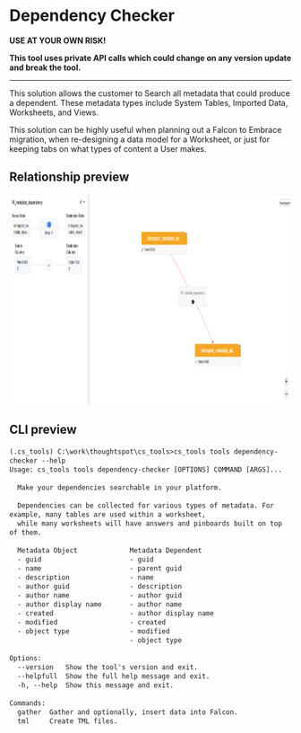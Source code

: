 # Dependency Checker

**USE AT YOUR OWN RISK!**

**This tool uses private API calls which could change on any version update and break the tool.**

---

This solution allows the customer to Search all metadata that could produce a dependent.
These metadata types include System Tables, Imported Data, Worksheets, and Views.

This solution can be highly useful when planning out a Falcon to Embrace migration, when
re-designing a data model for a Worksheet, or just for keeping tabs on what types of
content a User makes.

## Relationship preview

<p align="center">
  <img src="./static/relationship.png" width="1000" height="375" alt="dependency-relationship">
</p>

## CLI preview

```console
(.cs_tools) C:\work\thoughtspot\cs_tools>cs_tools tools dependency-checker --help
Usage: cs_tools tools dependency-checker [OPTIONS] COMMAND [ARGS]...

  Make your dependencies searchable in your platform.

  Dependencies can be collected for various types of metadata. For example, many tables are used within a worksheet,
  while many worksheets will have answers and pinboards built on top of them.

  Metadata Object             Metadata Dependent
  - guid                      - guid
  - name                      - parent guid
  - description               - name
  - author guid               - description
  - author name               - author guid
  - author display name       - author name
  - created                   - author display name
  - modified                  - created
  - object type               - modified
                              - object type

Options:
  --version   Show the tool's version and exit.
  --helpfull  Show the full help message and exit.
  -h, --help  Show this message and exit.

Commands:
  gather  Gather and optionally, insert data into Falcon.
  tml     Create TML files.
```
